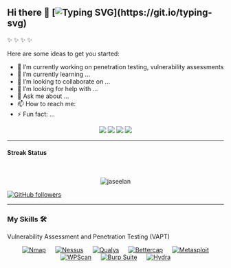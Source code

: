 ## Hi there 👋 [![Typing SVG](https://readme-typing-svg.herokuapp.com?font=&color=43dc12&size=24&lines=My+name+is+jaseelan..;)](https://git.io/typing-svg)


 ✨  ✨ ✨  ✨

Here are some ideas to get you started:

- 🔭  I’m currently working on penetration testing, vulnerability assessments
- 🌱 I’m currently learning ...
- 👯 I’m looking to collaborate on ...
- 🤔 I’m looking for help with ...
- 💬 Ask me about ...
- 📫 How to reach me:
- ⚡ Fun fact: ...


 <p align="center">
  <img src="https://img.shields.io/badge/name - jasee-blue" />
  <img src="https://img.shields.io/badge/Study-Software engineering-blue" />
  <a url="https://www.sliit.lk/"><img src="https://img.shields.io/badge/From -Sri%20Lanka-blue" /></a>
  <img src="https://img.shields.io/badge/Languages-Tamil, English%20%26%20-blue" />
</p>

---


####  Streak Status 
<br>
<p align="center"><img src="https://github-readme-streak-stats.herokuapp.com/?user=jaseelan&theme=light" alt="jaseelan"  /></p>


[![GitHub followers](https://img.shields.io/github/followers/jaseelan.svg?style=social&label=Followers)](https://github.com/jaseelan?tab=followers)

---

###  My Skills 🛠️

 <summary>Vulnerability Assessment and Penetration Testing (VAPT) 
</summary> <p align="center"> &emsp; <a href="#"><img alt="Nmap" src="https://img.shields.io/badge/Nmap%20-%230089D6.svg?logo=linux&logoColor=white"></a> &emsp; <a href="#"><img alt="Nessus" src="https://img.shields.io/badge/Nessus%20-%2346A1DE.svg?logo=linux&logoColor=white"></a> &emsp; <a href="#"><img alt="Qualys" src="https://img.shields.io/badge/Qualys%20-%23FF6F00.svg?logo=linux&logoColor=white"></a> &emsp; <a href="#"><img alt="Bettercap" src="https://img.shields.io/badge/Bettercap%20-%23A259FF.svg?logo=linux&logoColor=white"></a> &emsp; <a href="#"><img alt="Metasploit" src="https://img.shields.io/badge/Metasploit%20-%231E90FF.svg?logo=metasploit&logoColor=white"></a> &emsp; <a href="#"><img alt="WPScan" src="https://img.shields.io/badge/WPScan%20-%23FF4500.svg?logo=wordpress&logoColor=white"></a> &emsp; <a href="#"><img alt="Burp Suite" src="https://img.shields.io/badge/Burp%20Suite%20-%23F4A261.svg?logo=linux&logoColor=white"></a> &emsp; <a href="#"><img alt="Hydra" src="https://img.shields.io/badge/Hydra%20-%23C71585.svg?logo=linux&logoColor=white"></a> </p>
